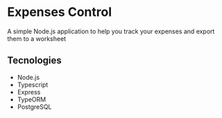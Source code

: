 # Expenses Control

A simple Node.js application to help you track your expenses and export them to a worksheet

## Tecnologies

- Node.js
- Typescript
- Express
- TypeORM
- PostgreSQL